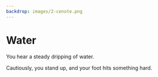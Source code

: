 ```yaml
---
backdrop: images/2-cenote.png
---
```


# Water

You hear a steady dripping of water.

Cautiously, you stand up, and your foot hits something hard.

<Item id="12" />

<Page url="567" instructions="Look closer" condition="12" action="Suddenly, the stone begins to glow a strange blue color" />
